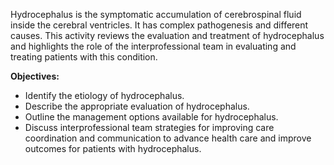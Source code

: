 Hydrocephalus is the symptomatic accumulation of cerebrospinal fluid inside the cerebral ventricles. It has complex pathogenesis and different causes. This activity reviews the evaluation and treatment of hydrocephalus and highlights the role of the interprofessional team in evaluating and treating patients with this condition.

**Objectives:**
-  Identify the etiology of hydrocephalus.
- Describe the appropriate evaluation of hydrocephalus.
- Outline the management options available for hydrocephalus.
- Discuss interprofessional team strategies for improving care coordination and communication to advance health care and improve outcomes for patients with hydrocephalus.